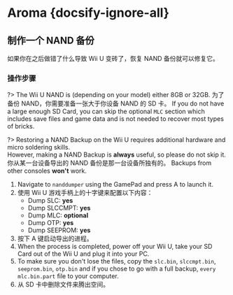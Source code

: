 # Aroma {docsify-ignore-all}

## 制作一个 NAND 备份

如果你在之后做错了什么导致 Wii U 变砖了，恢复 NAND 备份就可以修复它。

### 操作步骤

?> The Wii U NAND is (depending on your model) either 8GB or 32GB. 为了备份 NAND，你需要准备一张大于你设备 NAND 的 SD 卡。 If you do not have a large enough SD Card, you can skip the optional `MLC` section which includes save files and game data and is not needed to recover most types of bricks.

?> Restoring a NAND Backup on the Wii U requires additional hardware and micro soldering skills. <br>However, making a NAND Backup is **always** useful, so please do not skip it. <br>你从某一台设备导出的 NAND 备份是那一台设备所独有的。 Backups from other consoles **won't** work.

1. Navigate to `nanddumper` using the GamePad and press A to launch it.
2. 使用 Wii U 游戏手柄上的十字键来配置以下内容：
   - Dump SLC: **yes**
   - Dump SLCCMPT: **yes**
   - Dump MLC: **optional**
   - Dump OTP: **yes**
   - Dump SEEPROM: **yes**
3. 按下 A 键启动导出的进程。
4. When the process is completed, power off your Wii U, take your SD Card out of the Wii U and plug it into your PC.
5. To make sure you don't lose the files, copy the `slc.bin`, `slccmpt.bin`, `seeprom.bin`, `otp.bin` and if you chose to go with a full backup, `every mlc.bin.part` file to your computer.
6. 从 SD 卡中删除文件来腾出空间。
